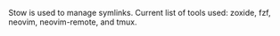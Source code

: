 Stow is used to manage symlinks. Current list of tools used: zoxide, fzf, neovim, neovim-remote, and tmux.
